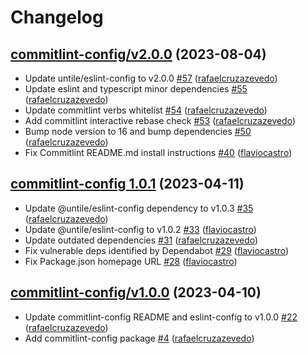 # Changelog

## [commitlint-config/v2.0.0](https://github.com/untile/js-configs/releases/tag/commitlint-config/v2.0.0) (2023-08-04)
- Update untile/eslint-config to v2.0.0 [\#57](https://github.com/untile/js-configs/pull/57) ([rafaelcruzazevedo](https://github.com/rafaelcruzazevedo))
- Update eslint and typescript minor dependencies [\#55](https://github.com/untile/js-configs/pull/55) ([rafaelcruzazevedo](https://github.com/rafaelcruzazevedo))
- Update commitlint verbs whitelist [\#54](https://github.com/untile/js-configs/pull/54) ([rafaelcruzazevedo](https://github.com/rafaelcruzazevedo))
- Add commitlint interactive rebase check [\#53](https://github.com/untile/js-configs/pull/53) ([rafaelcruzazevedo](https://github.com/rafaelcruzazevedo))
- Bump node version to 16 and bump dependencies [\#50](https://github.com/untile/js-configs/pull/50) ([rafaelcruzazevedo](https://github.com/rafaelcruzazevedo))
- Fix Commitlint README.md install instructions [\#40](https://github.com/untile/js-configs/pull/40) ([flaviocastro](https://github.com/flaviocastro))

## [commitlint-config 1.0.1](https://github.com/untile/js-configs/releases/tag/commitlint-config/1.0.1) (2023-04-11)
- Update @untile/eslint-config dependency to v1.0.3 [\#35](https://github.com/untile/js-configs/pull/35) ([rafaelcruzazevedo](https://github.com/rafaelcruzazevedo))
- Update @untile/eslint-config to v1.0.2 [\#33](https://github.com/untile/js-configs/pull/33) ([flaviocastro](https://github.com/flaviocastro))
- Update outdated dependencies [\#31](https://github.com/untile/js-configs/pull/31) ([rafaelcruzazevedo](https://github.com/rafaelcruzazevedo))
- Fix vulnerable deps identified by Dependabot [\#29](https://github.com/untile/js-configs/pull/29) ([flaviocastro](https://github.com/flaviocastro))
- Fix Package.json homepage URL [\#28](https://github.com/untile/js-configs/pull/28) ([flaviocastro](https://github.com/flaviocastro))

## [commitlint-config/v1.0.0](https://github.com/untile/js-configs/releases/tag/commitlint-config/v1.0.0) (2023-04-10)
- Update commitlint-config README and eslint-config to v1.0.0 [\#22](https://github.com/untile/js-configs/pull/22) ([rafaelcruzazevedo](https://github.com/rafaelcruzazevedo))
- Add commitlint-config package [\#4](https://github.com/untile/js-configs/pull/4) ([rafaelcruzazevedo](https://github.com/rafaelcruzazevedo))
